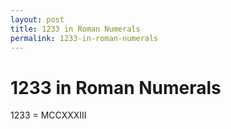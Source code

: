 ```yaml
---
layout: post
title: 1233 in Roman Numerals
permalink: 1233-in-roman-numerals
---
```


# 1233 in Roman Numerals

1233 = MCCXXXIII
